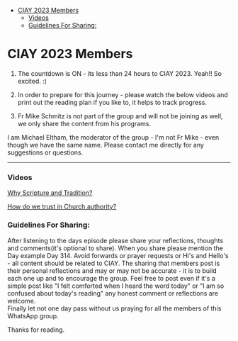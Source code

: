 <!-- vim-markdown-toc GFM -->

* [CIAY 2023 Members](#ciay-2023-members)
    * [Videos](#videos)
    * [Guidelines For Sharing:](#guidelines-for-sharing)

<!-- vim-markdown-toc -->
# CIAY 2023 Members

1. The countdown is ON - its less than 24 hours to CIAY 2023. Yeah!! So excited. :)

2. In order to prepare for this journey - please watch the below videos and print out the reading plan if you like to, it helps to track progress.

3. Fr Mike Schmitz is not part of the group and will not be joining as well, we only share the content from his programs.  
  
  I am Michael Eltham, the moderator of the group - I'm not Fr Mike - even though we have the same name. 
  Please contact me directly for any suggestions or questions. 


---
### Videos

[Why Scripture and Tradition?](https://youtu.be/xHxAU3FqQQ8)

[How do we trust in Church authority?](https://youtu.be/qiZPB2jCOYM)


### Guidelines For Sharing: 

After listening to the days episode please share your reflections, thoughts and comments(it's optional to share). When you share please mention the Day example Day 314.
Avoid forwards or prayer requests or Hi's and Hello's - all content should be related to CIAY. 
The sharing that members post is their personal reflections and may or may not be accurate - it is to build each one up and to encourage the group.
Feel free to post even if it's a simple post like "I felt comforted when I heard the word today" or "I am so confused about today's reading" any honest comment or reflections are welcome.  
Finally let not one day pass without us praying for all the members of this WhatsApp group.

Thanks for reading. 

